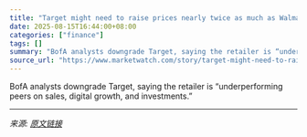 ```yaml
---
title: "Target might need to raise prices nearly twice as much as Walmart to cushion tariff impact, analysts say"
date: 2025-08-15T16:44:00+08:00
categories: ["finance"]
tags: []
summary: "BofA analysts downgrade Target, saying the retailer is “underperforming peers on sales, digital growth, and investments.”"
source_url: "https://www.marketwatch.com/story/target-might-need-to-raise-prices-nearly-twice-as-much-as-walmart-to-cushion-tariff-impact-analysts-say-7ede7247?mod=mw_rss_topstories"
---
```


BofA analysts downgrade Target, saying the retailer is “underperforming peers on sales, digital growth, and investments.”

---

*来源: [原文链接](https://www.marketwatch.com/story/target-might-need-to-raise-prices-nearly-twice-as-much-as-walmart-to-cushion-tariff-impact-analysts-say-7ede7247?mod=mw_rss_topstories)*
